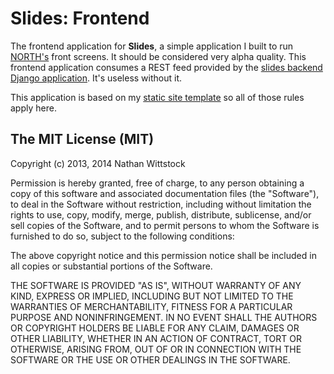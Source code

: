 Slides: Frontend
================

The frontend application for **Slides**, a simple application I built to run [NORTH's][north] front screens. It should be considered very alpha quality. This frontend application consumes a REST feed provided by the [slides backend Django application][backend]. It's useless without it.

This application is based on my [static site template][static] so all of those rules apply here.

[north]: http://north.com
[backend]: http://github.com/fardog/slides_backend/
[static]: https://github.com/fardog/static_template

The MIT License (MIT)
---------------------

Copyright (c) 2013, 2014 Nathan Wittstock

Permission is hereby granted, free of charge, to any person obtaining a copy of
this software and associated documentation files (the "Software"), to deal in
the Software without restriction, including without limitation the rights to
use, copy, modify, merge, publish, distribute, sublicense, and/or sell copies of
the Software, and to permit persons to whom the Software is furnished to do so,
subject to the following conditions:

The above copyright notice and this permission notice shall be included in all
copies or substantial portions of the Software.

THE SOFTWARE IS PROVIDED "AS IS", WITHOUT WARRANTY OF ANY KIND, EXPRESS OR
IMPLIED, INCLUDING BUT NOT LIMITED TO THE WARRANTIES OF MERCHANTABILITY, FITNESS
FOR A PARTICULAR PURPOSE AND NONINFRINGEMENT. IN NO EVENT SHALL THE AUTHORS OR
COPYRIGHT HOLDERS BE LIABLE FOR ANY CLAIM, DAMAGES OR OTHER LIABILITY, WHETHER
IN AN ACTION OF CONTRACT, TORT OR OTHERWISE, ARISING FROM, OUT OF OR IN
CONNECTION WITH THE SOFTWARE OR THE USE OR OTHER DEALINGS IN THE SOFTWARE.
